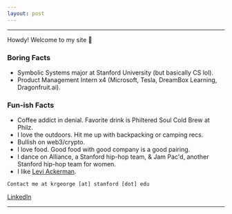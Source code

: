 ```yaml
---
layout: post
---
```


***
Howdy! Welcome to my site 👋 

### Boring Facts
* Symbolic Systems major at Stanford University (but basically CS lol).
* Product Management Intern x4 (Microsoft, Tesla, DreamBox Learning, Dragonfruit.ai).

### Fun-ish Facts
* Coffee addict in denial. Favorite drink is Philtered Soul Cold Brew at Philz.
* I love the outdoors. Hit me up with backpacking or camping recs.
* Bullish on web3/crypto.
* I love food. Good food with good company is a good pairing.
* I dance on Alliance, a Stanford hip-hop team, & Jam Pac'd, another Stanford hip-hop team for women.
* I like [Levi Ackerman](https://youtu.be/WjiCS5Zj1hM).

```
Contact me at krgeorge [at] stanford [dot] edu
```
[LinkedIn](https://www.linkedin.com/in/kayleegeorge8/)

***
